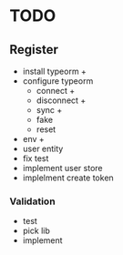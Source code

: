 # TODO

## Register

- install typeorm +
- configure typeorm
  - connect +
  - disconnect +
  - sync +
  - fake
  - reset
- env +
- user entity
- fix test
- implement user store
- implelment create token

### Validation

- test
- pick lib
- implement
